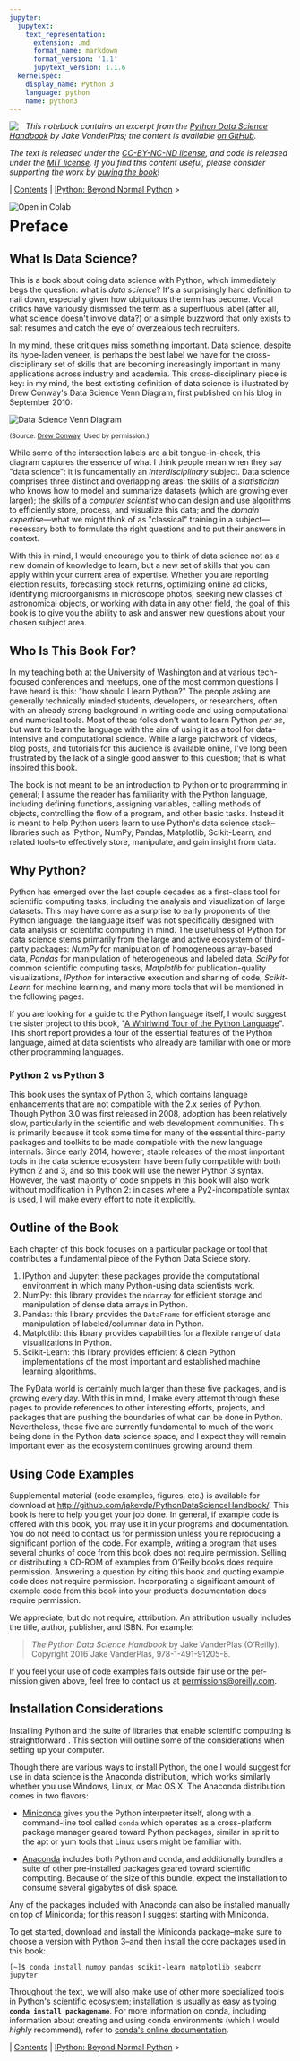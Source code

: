 ```yaml
---
jupyter:
  jupytext:
    text_representation:
      extension: .md
      format_name: markdown
      format_version: '1.1'
      jupytext_version: 1.1.6
  kernelspec:
    display_name: Python 3
    language: python
    name: python3
---
```


<!--BOOK_INFORMATION-->
<img align="left" style="padding-right:10px;" src="figures/PDSH-cover-small.png">

*This notebook contains an excerpt from the [Python Data Science Handbook](http://shop.oreilly.com/product/0636920034919.do) by Jake VanderPlas; the content is available [on GitHub](https://github.com/jakevdp/PythonDataScienceHandbook).*

*The text is released under the [CC-BY-NC-ND license](https://creativecommons.org/licenses/by-nc-nd/3.0/us/legalcode), and code is released under the [MIT license](https://opensource.org/licenses/MIT). If you find this content useful, please consider supporting the work by [buying the book](http://shop.oreilly.com/product/0636920034919.do)!*


<!--NAVIGATION-->
| [Contents](Index.ipynb) | [IPython: Beyond Normal Python](01.00-IPython-Beyond-Normal-Python.ipynb) >


<!--COLAB_LINK-->
<p><a href="https://colab.research.google.com/github/jakevdp/PythonDataScienceHandbook/blob/master/notebooks/00.00-Preface.ipynb"><img align="left" src="https://colab.research.google.com/assets/colab-badge.svg" alt="Open in Colab" title="Open and Execute in Google Colaboratory"></a></p>



# Preface


## What Is Data Science?

This is a book about doing data science with Python, which immediately begs the question: what is *data science*?
It's a surprisingly hard definition to nail down, especially given how ubiquitous the term has become.
Vocal critics have variously dismissed the term as a superfluous label (after all, what science doesn't involve data?) or a simple buzzword that only exists to salt resumes and catch the eye of overzealous tech recruiters.

In my mind, these critiques miss something important.
Data science, despite its hype-laden veneer, is perhaps the best label we have for the cross-disciplinary set of skills that are becoming increasingly important in many applications across industry and academia.
This cross-disciplinary piece is key: in my mind, the best extisting definition of data science is illustrated by Drew Conway's Data Science Venn Diagram, first published on his blog in September 2010:


![Data Science Venn Diagram](figures/Data_Science_VD.png)

<small>(Source: [Drew Conway](http://drewconway.com/zia/2013/3/26/the-data-science-venn-diagram). Used by permission.)</small>


While some of the intersection labels are a bit tongue-in-cheek, this diagram captures the essence of what I think people mean when they say "data science": it is fundamentally an *interdisciplinary* subject.
Data science comprises three distinct and overlapping areas: the skills of a *statistician* who knows how to model and summarize datasets (which are growing ever larger); the skills of a *computer scientist* who can design and use algorithms to efficiently store, process, and visualize this data; and the *domain expertise*—what we might think of as "classical" training in a subject—necessary both to formulate the right questions and to put their answers in context.

With this in mind, I would encourage you to think of data science not as a new domain of knowledge to learn, but a new set of skills that you can apply within your current area of expertise.
Whether you are reporting election results, forecasting stock returns, optimizing online ad clicks, identifying microorganisms in microscope photos, seeking new classes of astronomical objects, or working with data in any other field, the goal of this book is to give you the ability to ask and answer new questions about your chosen subject area.


## Who Is This Book For?

In my teaching both at the University of Washington and at various tech-focused conferences and meetups, one of the most common questions I have heard is this: "how should I learn Python?"
The people asking are generally technically minded students, developers, or researchers, often with an already strong background in writing code and using computational and numerical tools.
Most of these folks don't want to learn Python *per se*, but want to learn the language with the aim of using it as a tool for data-intensive and computational science.
While a large patchwork of videos, blog posts, and tutorials for this audience is available online, I've long been frustrated by the lack of a single good answer to this question; that is what inspired this book.

The book is not meant to be an introduction to Python or to programming in general; I assume the reader has familiarity with the Python language, including defining functions, assigning variables, calling methods of objects, controlling the flow of a program, and other basic tasks.
Instead it is meant to help Python users learn to use Python's data science stack–libraries such as IPython, NumPy, Pandas, Matplotlib, Scikit-Learn, and related tools–to effectively store, manipulate, and gain insight from data.


## Why Python?

Python has emerged over the last couple decades as a first-class tool for scientific computing tasks, including the analysis and visualization of large datasets.
This may have come as a surprise to early proponents of the Python language: the language itself was not specifically designed with data analysis or scientific computing in mind.
The usefulness of Python for data science stems primarily from the large and active ecosystem of third-party packages: *NumPy* for manipulation of homogeneous array-based data, *Pandas* for manipulation of heterogeneous and labeled data, *SciPy* for common scientific computing tasks, *Matplotlib* for publication-quality visualizations, *IPython* for interactive execution and sharing of code, *Scikit-Learn* for machine learning, and many more tools that will be mentioned in the following pages.

If you are looking for a guide to the Python language itself, I would suggest the sister project to this book, "[A Whirlwind Tour of the Python Language](https://github.com/jakevdp/WhirlwindTourOfPython)".
This short report provides a tour of the essential features of the Python language, aimed at data scientists who already are familiar with one or more other programming languages.


### Python 2 vs Python 3

This book uses the syntax of Python 3, which contains language enhancements that are not compatible with the 2.x series of Python.
Though Python 3.0 was first released in 2008, adoption has been relatively slow, particularly in the scientific and web development communities.
This is primarily because it took some time for many of the essential third-party packages and toolkits to be made compatible with the new language internals.
Since early 2014, however, stable releases of the most important tools in the data science ecosystem have been fully compatible with both Python 2 and 3, and so this book will use the newer Python 3 syntax.
However, the vast majority of code snippets in this book will also work without modification in Python 2: in cases where a Py2-incompatible syntax is used, I will make every effort to note it explicitly.


## Outline of the Book

Each chapter of this book focuses on a particular package or tool that contributes a fundamental piece of the Python Data Sciece story.

1. IPython and Jupyter: these packages provide the computational environment in which many Python-using data scientists work.
2. NumPy: this library provides the ``ndarray`` for efficient storage and manipulation of dense data arrays in Python.
3. Pandas: this library provides the ``DataFrame`` for efficient storage and manipulation of labeled/columnar data in Python.
4. Matplotlib: this library provides capabilities for a flexible range of data visualizations in Python.
5. Scikit-Learn: this library provides efficient & clean Python implementations of the most important and established machine learning algorithms.

The PyData world is certainly much larger than these five packages, and is growing every day.
With this in mind, I make every attempt through these pages to provide references to other interesting efforts, projects, and packages that are pushing the boundaries of what can be done in Python.
Nevertheless, these five are currently fundamental to much of the work being done in the Python data science space, and I expect they will remain important even as the ecosystem continues growing around them.


## Using Code Examples

Supplemental material (code examples, figures, etc.) is available for download at http://github.com/jakevdp/PythonDataScienceHandbook/. This book is here to help you get your job done. In general, if example code is offered with this book, you may use it in your programs and documentation. You do not need to contact us for permission unless you’re reproducing a significant portion of the code. For example, writing a program that uses several chunks of code from this book does not require permission. Selling or distributing a CD-ROM of examples from O’Reilly books does require permission. Answering a question by citing this book and quoting example code does not require permission. Incorporating a significant amount of example code from this book into your product’s documentation does require permission.

We appreciate, but do not require, attribution. An attribution usually includes the title, author, publisher, and ISBN. For example:

> *The Python Data Science Handbook* by Jake VanderPlas (O’Reilly). Copyright 2016 Jake VanderPlas, 978-1-491-91205-8.

If you feel your use of code examples falls outside fair use or the per‐ mission given above, feel free to contact us at permissions@oreilly.com.

<!-- #region -->
## Installation Considerations

Installing Python and the suite of libraries that enable scientific computing is straightforward . This section will outline some of the considerations when setting up your computer.

Though there are various ways to install Python, the one I would suggest for use in data science is the Anaconda distribution, which works similarly whether you use Windows, Linux, or Mac OS X.
The Anaconda distribution comes in two flavors:

- [Miniconda](http://conda.pydata.org/miniconda.html) gives you the Python interpreter itself, along with a command-line tool called ``conda`` which operates as a cross-platform package manager geared toward Python packages, similar in spirit to the apt or yum tools that Linux users might be familiar with.

- [Anaconda](https://www.continuum.io/downloads) includes both Python and conda, and additionally bundles a suite of other pre-installed packages geared toward scientific computing. Because of the size of this bundle, expect the installation to consume several gigabytes of disk space.

Any of the packages included with Anaconda can also be installed manually on top of Miniconda; for this reason I suggest starting with Miniconda.

To get started, download and install the Miniconda package–make sure to choose a version with Python 3–and then install the core packages used in this book:

```
[~]$ conda install numpy pandas scikit-learn matplotlib seaborn jupyter
```

Throughout the text, we will also make use of other more specialized tools in Python's scientific ecosystem; installation is usually as easy as typing **``conda install packagename``**.
For more information on conda, including information about creating and using conda environments (which I would *highly* recommend), refer to [conda's online documentation](http://conda.pydata.org/docs/).
<!-- #endregion -->

<!--NAVIGATION-->
| [Contents](Index.ipynb) | [IPython: Beyond Normal Python](01.00-IPython-Beyond-Normal-Python.ipynb) >
